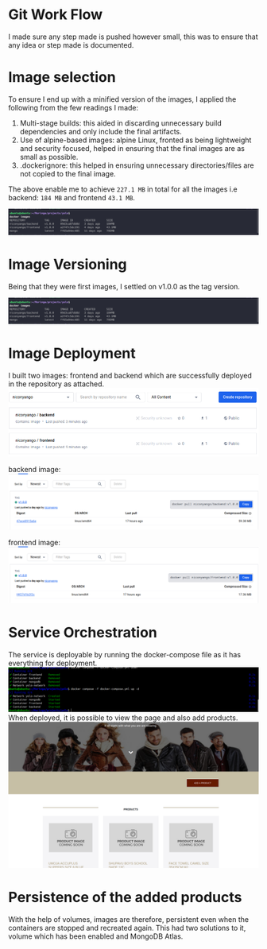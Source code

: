 # Git Work Flow

I made sure any step made is pushed however small, this was to ensure that any idea or step made is documented.

# Image selection

To ensure I end up with a minified version of the images, I applied the following from the few readings I made:

1. Multi-stage builds: this aided in discarding unnecessary build dependencies and only include the final artifacts.
2. Use of alpine-based images: alpine Linux, fronted as being lightweight and security focused, helped in ensuring that the final images are as small as possible.
3. .dockerignore: this helped in ensuring unnecessary directories/files are not copied to the final image.

The above enable me to achieve `227.1 MB` in total for all the images i.e backend: `184 MB` and frontend `43.1 MB`.

![alt text](<Screenshot from 2024-05-08 20-00-21.png>)

# Image Versioning

Being that they were first images, I settled on v1.0.0 as the tag version.

![alt text](<Screenshot from 2024-05-08 20-00-21-1.png>)

# Image Deployment

I built two images: frontend and backend which are successfully deployed in the repository as attached.
![alt text](<Screenshot from 2024-05-05 00-32-00.png>)

backend image:
![alt text](<Screenshot from 2024-05-05 22-08-30.png>)

frontend image:
![alt text](<Screenshot from 2024-05-05 22-07-55.png>)

# Service Orchestration

The service is deployable by running the docker-compose file as it has everything for deployment.
![alt text](<Screenshot from 2024-05-05 22-11-04.png>)
When deployed, it is possible to view the page and also add products.
![alt text](<Screenshot from 2024-05-05 00-36-47.png>)

# Persistence of the added products

With the help of volumes, images are therefore, persistent even when the containers are stopped and recreated again. This had two solutions to it, volume which has been enabled and MongoDB Atlas.
